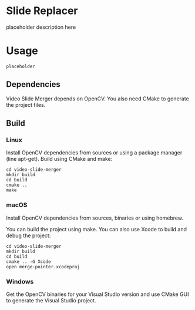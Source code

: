 # Slide Replacer

placeholder description here

# Usage

```
placeholder
```

## Dependencies

Video Slide Merger depends on OpenCV. You also need CMake to generate the project files.

## Build

### Linux

Install OpenCV dependencies from sources or using a package manager (line apt-get). Build using CMake and make:

```
cd video-slide-merger
mkdir build
cd build
cmake ..
make
```

### macOS

Install OpenCV dependencies from sources, binaries or using homebrew.

You can build the project using make. You can also use Xcode to build and debug the project:

```
cd video-slide-merger
mkdir build
cd build
cmake .. -G Xcode
open merge-pointer.xcodeproj
```

### Windows

Get the OpenCV binaries for your Visual Studio version and use CMake GUI to generate the Visual Studio project.

